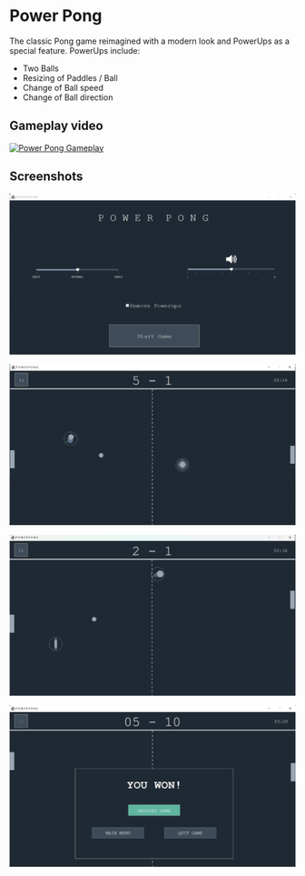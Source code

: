 # Power Pong

The classic Pong game reimagined with a modern look and PowerUps as a special feature. 
PowerUps include:
- Two Balls
- Resizing of Paddles / Ball
- Change of Ball speed
- Change of Ball direction


## Gameplay video

[![Power Pong Gameplay](https://www.youtube.com/watch?v=EmMsynEyKwM/0.jpg)](https://www.youtube.com/watch?v=EmMsynEyKwM "Gameplay")


## Screenshots

![Menu](screenshots/menu.png)



![Gameplay](screenshots/gameplay.png)



![Gameplay](screenshots/gameplay2.png)



![Win](screenshots/win.png)

